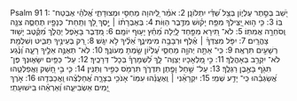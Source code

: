 Psalm 91
1: יֹ֭שֵׁב בְּסֵ֣תֶר עֶלְי֑וֹן בְּצֵ֥ל שַׁ֝דַּ֗י יִתְלוֹנָֽן׃
2: אֹמַ֗ר לַֽ֭יהוָה מַחְסִ֣י וּמְצוּדָתִ֑י אֱ֝לֹהַ֗י אֶבְטַח־ בּֽוֹ׃
3: כִּ֤י ה֣וּא יַ֭צִּֽילְךָ מִפַּ֥ח יָק֗וּשׁ מִדֶּ֥בֶר הַוּֽוֹת׃
4: בְּאֶבְרָת֨וֹ ׀ יָ֣סֶךְ לָ֭ךְ וְתַֽחַת־ כְּנָפָ֣יו תֶּחְסֶ֑ה צִנָּ֖ה וְֽסֹחֵרָ֣ה אֲמִתּֽוֹ׃
5: לֹא־ תִ֭ירָא מִפַּ֣חַד לָ֑יְלָה מֵ֝חֵ֗ץ יָע֥וּף יוֹמָֽם׃
6: מִ֭דֶּבֶר בָּאֹ֣פֶל יַהֲלֹ֑ךְ מִ֝קֶּ֗טֶב יָשׁ֥וּד צָהֳרָֽיִם׃
7: יִפֹּ֤ל מִצִּדְּךָ֨ ׀ אֶ֗לֶף וּרְבָבָ֥ה מִימִינֶ֑ךָ אֵ֝לֶ֗יךָ לֹ֣א יִגָּֽשׁ׃
8: רַ֭ק בְּעֵינֶ֣יךָ תַבִּ֑יט וְשִׁלֻּמַ֖ת רְשָׁעִ֣ים תִּרְאֶֽה׃
9: כִּֽי־ אַתָּ֣ה יְהוָ֣ה מַחְסִ֑י עֶ֝לְי֗וֹן שַׂ֣מְתָּ מְעוֹנֶֽךָ׃
10: לֹֽא־ תְאֻנֶּ֣ה אֵלֶ֣יךָ רָעָ֑ה וְ֝נֶ֗גַע לֹא־ יִקְרַ֥ב בְּאָהֳלֶֽךָ׃
11: כִּ֣י מַ֭לְאָכָיו יְצַוֶּה־ לָּ֑ךְ לִ֝שְׁמָרְךָ֗ בְּכָל־ דְּרָכֶֽיךָ׃
12: עַל־ כַּפַּ֥יִם יִשָּׂא֑וּנְךָ פֶּן־ תִּגֹּ֖ף בָּאֶ֣בֶן רַגְלֶֽךָ׃
13: עַל־ שַׁ֣חַל וָפֶ֣תֶן תִּדְרֹ֑ךְ תִּרְמֹ֖ס כְּפִ֣יר וְתַנִּֽין׃
14: כִּ֤י בִ֣י חָ֭שַׁק וַאֲפַלְּטֵ֑הוּ אֲ֝שַׂגְּבֵ֗הוּ כִּֽי־ יָדַ֥ע שְׁמִֽי׃
15: יִקְרָאֵ֨נִי ׀ וְֽאֶעֱנֵ֗הוּ עִמּֽוֹ־ אָנֹכִ֥י בְצָרָ֑ה אֲ֝חַלְּצֵ֗הוּ וַֽאֲכַבְּדֵֽהוּ׃
16: אֹ֣רֶךְ יָ֭מִים אַשְׂבִּיעֵ֑הוּ וְ֝אַרְאֵ֗הוּ בִּֽישׁוּעָתִֽי׃